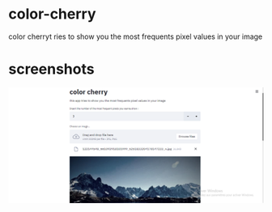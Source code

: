 # color-cherry
color cherryt ries to show you the most frequents pixel values in your image
# screenshots
![App Screenshot](https://github.com/amine-ziad-ounnoughene/color-cherry/blob/ae9c842756fa1b5db916d0d0d63711a2d4dd1507/Capture%20d%E2%80%99%C3%A9cran%20(66).png)
